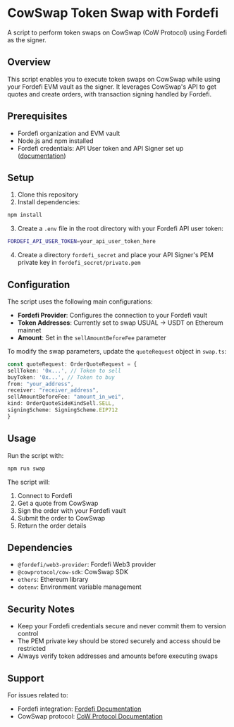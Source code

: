 # CowSwap Token Swap with Fordefi

A script to perform token swaps on CowSwap (CoW Protocol) using Fordefi as the signer.

## Overview

This script enables you to execute token swaps on CowSwap while using your Fordefi EVM vault as the signer. It leverages CowSwap's API to get quotes and create orders, with transaction signing handled by Fordefi.

## Prerequisites

- Fordefi organization and EVM vault
- Node.js and npm installed
- Fordefi credentials: API User token and API Signer set up ([documentation](https://docs.fordefi.com/developers/program-overview))

## Setup

1. Clone this repository
2. Install dependencies:
```bash
npm install
```
3. Create a `.env` file in the root directory with your Fordefi API user token:
```bash
FORDEFI_API_USER_TOKEN=your_api_user_token_here
```

4. Create a directory `fordefi_secret` and place your API Signer's PEM private key in `fordefi_secret/private.pem`

## Configuration

The script uses the following main configurations:

- **Fordefi Provider**: Configures the connection to your Fordefi vault
- **Token Addresses**: Currently set to swap USUAL → USDT on Ethereum mainnet
- **Amount**: Set in the `sellAmountBeforeFee` parameter

To modify the swap parameters, update the `quoteRequest` object in `swap.ts`:
```typescript
const quoteRequest: OrderQuoteRequest = {
sellToken: '0x...', // Token to sell
buyToken: '0x...', // Token to buy
from: "your_address",
receiver: "receiver_address",
sellAmountBeforeFee: "amount_in_wei",
kind: OrderQuoteSideKindSell.SELL,
signingScheme: SigningScheme.EIP712
}
```

## Usage

Run the script with:
```bash
npm run swap
```


The script will:
1. Connect to Fordefi
2. Get a quote from CowSwap
3. Sign the order with your Fordefi vault
4. Submit the order to CowSwap
5. Return the order details

## Dependencies

- `@fordefi/web3-provider`: Fordefi Web3 provider
- `@cowprotocol/cow-sdk`: CowSwap SDK
- `ethers`: Ethereum library
- `dotenv`: Environment variable management

## Security Notes

- Keep your Fordefi credentials secure and never commit them to version control
- The PEM private key should be stored securely and access should be restricted
- Always verify token addresses and amounts before executing swaps

## Support

For issues related to:
- Fordefi integration: [Fordefi Documentation](https://docs.fordefi.com/developers/program-overview)
- CowSwap protocol: [CoW Protocol Documentation](https://docs.cow.fi/cow-protocol/reference/sdks/cow-sdk)